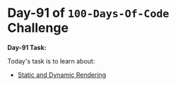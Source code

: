  # Day-91 of `100-Days-Of-Code` Challenge

 **Day-91 Task:**

 Today's task is to learn about:

- [Static and Dynamic Rendering](https://nextjs.org/learn/dashboard-app/static-and-dynamic-rendering)
